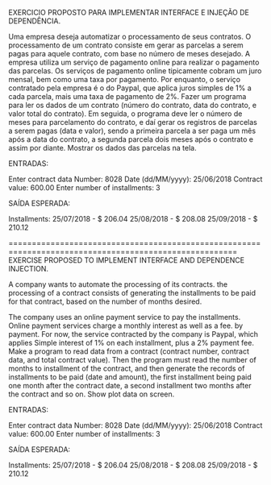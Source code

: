 EXERCICIO PROPOSTO PARA IMPLEMENTAR INTERFACE E INJEÇÃO DE DEPENDÊNCIA.

Uma empresa deseja automatizar o processamento de seus contratos. O processamento de
um contrato consiste em gerar as parcelas a serem pagas para aquele contrato, com base no
número de meses desejado.
A empresa utiliza um serviço de pagamento online para realizar o pagamento das parcelas.
Os serviços de pagamento online tipicamente cobram um juro mensal, bem como uma taxa
por pagamento. Por enquanto, o serviço contratado pela empresa é o do Paypal, que aplica
juros simples de 1% a cada parcela, mais uma taxa de pagamento de 2%.
Fazer um programa para ler os dados de um contrato (número do contrato, data do contrato,
e valor total do contrato). Em seguida, o programa deve ler o número de meses para
parcelamento do contrato, e daí gerar os registros de parcelas a serem pagas (data e valor),
sendo a primeira parcela a ser paga um mês após a data do contrato, a segunda parcela dois
meses após o contrato e assim por diante. Mostrar os dados das parcelas na tela.

ENTRADAS:

Enter contract data
Number: 8028
Date (dd/MM/yyyy): 25/06/2018
Contract value: 600.00
Enter number of installments: 3

SAÍDA ESPERADA:

Installments:
25/07/2018 - $ 206.04
25/08/2018 - $ 208.08
25/09/2018 - $ 210.12

=======================================================================================================
EXERCISE PROPOSED TO IMPLEMENT INTERFACE AND DEPENDENCE INJECTION.

A company wants to automate the processing of its contracts. the processing of
a contract consists of generating the installments to be paid for that contract, based on the
number of months desired.

The company uses an online payment service to pay the installments.
Online payment services charge a monthly interest as well as a fee.
by payment. For now, the service contracted by the company is Paypal, which applies
Simple interest of 1% on each installment, plus a 2% payment fee.
Make a program to read data from a contract (contract number, contract data,
and total contract value). Then the program must read the number of months to
installment of the contract, and then generate the records of installments to be paid (date and amount),
the first installment being paid one month after the contract date, a second installment two
months after the contract and so on. Show plot data on screen.

ENTRADAS:

Enter contract data
Number: 8028
Date (dd/MM/yyyy): 25/06/2018
Contract value: 600.00
Enter number of installments: 3

SAÍDA ESPERADA:

Installments:
25/07/2018 - $ 206.04
25/08/2018 - $ 208.08
25/09/2018 - $ 210.12

